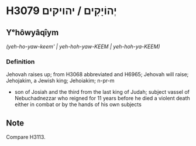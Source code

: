 # H3079 יְהוֹיָקִים / יהויקים

## Yᵉhôwyâqîym

_(yeh-ho-yaw-keem' | yeh-hoh-yaw-KEEM | yeh-hoh-ya-KEEM)_

### Definition

Jehovah raises up; from H3068 abbreviated and H6965; Jehovah will raise; Jehojakim, a Jewish king; Jehoiakim; n-pr-m

- son of Josiah and the third from the last king of Judah; subject vassel of Nebuchadnezzar who reigned for 11 years before he died a violent death either in combat or by the hands of his own subjects

## Note

Compare H3113.
